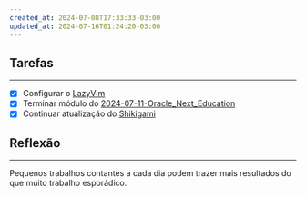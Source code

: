 ```yaml
---
created_at: 2024-07-08T17:33:33-03:00
updated_at: 2024-07-16T01:24:20-03:00
---
```

## Tarefas
---
 - [x] Configurar o [LazyVim](api/2024/07/2024-07-08-LazyVim.md)
 - [x] Terminar módulo do [2024-07-11-Oracle_Next_Education](mapas/2024-07-11-Oracle_Next_Education.md)
 - [x] Continuar atualização do [Shikigami](api/2024/06/2024-06-30-Shikigami.md)

##  Reflexão
---
Pequenos trabalhos contantes a cada dia podem trazer mais resultados do que muito trabalho esporádico.